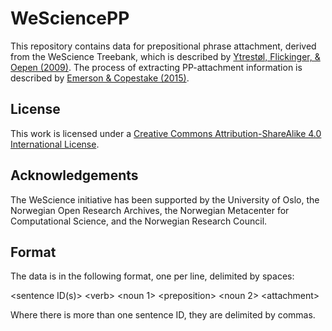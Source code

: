 # WeSciencePP
This repository contains data for prepositional phrase attachment, derived from the WeScience Treebank, which is described by [Ytrestøl, Flickinger, & Oepen (2009)](http://www.delph-in.net/wescience/tlt09.pdf).  The process of extracting PP-attachment information is described by [Emerson & Copestake (2015)](http://iwcs2015.github.io/static/proceedings/main/pdf/IWCS201501.pdf).

## License
This work is licensed under a [Creative Commons Attribution-ShareAlike 4.0 International License](http://creativecommons.org/licenses/by-sa/4.0/legalcode).

## Acknowledgements
The WeScience initiative has been supported by the University of Oslo, the Norwegian Open Research Archives, the Norwegian Metacenter for Computational Science, and the Norwegian Research Council.

## Format
The data is in the following format, one per line, delimited by spaces:

&lt;sentence ID(s)> &lt;verb> &lt;noun 1> &lt;preposition> &lt;noun 2> &lt;attachment>

Where there is more than one sentence ID, they are delimited by commas.
